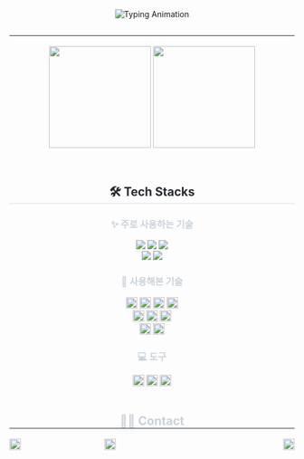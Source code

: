 <div align="center">
    <!-- 상단 메시지 -->
    <img src="https://readme-typing-svg.demolab.com?font=Fira+Code&weight=600&pause=1000&color=918FE0&width=435&height=70&size=36&lines=Hi!+I'm+DongYoung" alt="Typing Animation">
<!--     <div style="text-align: left;"> 
        <h2 style="border-bottom: 1px solid #21262d; color: #c9d1d9;"> 🤗 </h2>
        <div style="font-weight: 700; font-size: 15px; color: #c9d1d9;"> 오늘도 화이팅🖐️ </div> 
    </div> -->
    <!-- GitHub Stats -->
    <h2 style="border-bottom: 1px solid #21262d; color: #c9d1d9;"></h2> 
    <p>
        <img height=180 src="https://github-readme-stats-veggie-garden.vercel.app/api?username=dahli4&show_icons=true&include_all_commits=true&theme=material-palenight&hide_border=true&bg_color=00000000&icon_color=E3E3E3A8&text_color=918FE0&title_color=918FE0&count_private=true&locale=kr" />
        <img height=180 src="https://github-readme-stats-veggie-garden.vercel.app/api/top-langs/?username=dahli4&exclude_repo=compVison&layout=compact&bg_color=00000000&title_color=918FE0&hide_border=true&text_color=918FE0&locale=kr" />
        <!--<img src="https://github-readme-activity-graph.vercel.app/graph?username=dahli4&theme=react-dark&bg_color=20232a&hide_border=true&line=8A87D0&color=918FE0" width=99.5%/>-->
    </p>
    <br> 
    <!-- Tech Stacks -->
    <h2 style="border-bottom: 1px solid #d8dee4; color: #282d33;"> 🛠️ Tech Stacks </h2> 
    <!-- 주로 사용하는 기술 -->
    <h3 style="color: #c9d1d9;">✨ 주로 사용하는 기술</h3>
    <div>
        <img src="https://img.shields.io/badge/IOS-000000?style=for-the-badge&logo=IOS&logoColor=white">
        <img src="https://img.shields.io/badge/Swift-F05138?style=for-the-badge&logo=Swift&logoColor=white">
        <img src="https://img.shields.io/badge/react-%2320232a.svg?style=for-the-badge&logo=react&logoColor=%2361DAFB">
        <br>
        <img src="https://img.shields.io/badge/Flutter-02569B?style=for-the-badge&logo=Flutter&logoColor=white">
        <img src="https://img.shields.io/badge/dart-%230175C2.svg?style=for-the-badge&logo=dart&logoColor=white">
    </div>
    <!-- 사용해본 기술 -->
    <h3 style="color: #c9d1d9;">🔧 사용해본 기술</h3>
    <div>
        <img src="https://img.shields.io/badge/Firebase-FFCA28?style=for-the-badge&logo=Firebase&logoColor=white" style="height: 20px;">
        <img src="https://img.shields.io/badge/javascript-F7DF1E?style=for-the-badge&logo=javascript&logoColor=black" style="height: 20px;">
        <img src="https://img.shields.io/badge/Android-3DDC84?style=for-the-badge&logo=android&logoColor=white" style="height: 20px;">
        <img src="https://img.shields.io/badge/kotlin-%237F52FF.svg?style=for-the-badge&logo=kotlin&logoColor=white" style="height: 20px;">
        <br />
        <img src="https://img.shields.io/badge/typescript-%23007ACC.svg?style=for-the-badge&logo=typescript&logoColor=white" style="height: 20px;">
        <img src="https://img.shields.io/badge/Java-007396?style=for-the-badge&logo=Java&logoColor=white" style="height: 20px;">
        <img src="https://img.shields.io/badge/spring-%236DB33F.svg?style=for-the-badge&logo=spring&logoColor=white" style="height: 20px;">
        <br />
        <img src="https://img.shields.io/badge/oracle-F80000?style=for-the-badge&logo=oracle&logoColor=white" style="height: 20px;">
        <img src="https://img.shields.io/badge/AWS-%23FF9900.svg?style=for-the-badge&logo=amazon-aws&logoColor=white" style="height: 20px;">
    </div>
    <!-- 도구 -->
    <h3 style="color: #c9d1d9;">💻 도구</h3>
    <div>
        <!-- <img src="https://img.shields.io/badge/linux-FCC624?style=for-the-badge&logo=linux&logoColor=black"> -->
        <img src="https://img.shields.io/badge/Figma-F24E1E?style=for-the-badge&logo=figma&logoColor=white" style="height: 20px;">
        <img src="https://img.shields.io/badge/Notion-000000?style=for-the-badge&logo=Notion&logoColor=white" style="height: 20px;">
        <img src="https://img.shields.io/badge/Slack-4A154B?style=for-the-badge&logo=Slack&logoColor=white" style="height: 20px;">
    </div>
    <br>
<!-- 연락처 및 블로그 -->
    <h2 style="border-bottom: 1px solid #21262d; color: #c9d1d9;"> 🧑‍💻 Contact </h2>
    <div style="display: flex; justify-content: space-between; align-items: center; gap: 15px;">
        <!-- Gmail Badge -->
        <a href="mailto:hellrot00@gmail.com">
            <img src="https://img.shields.io/badge/Gmail-EA4335?style=for-the-badge&logo=Gmail&logoColor=white" style="height: 20px;">
        </a>
        <a href="mailto:arhaxoda@naver.com">
            <img src="http://img.shields.io/badge/Naver-03C75A?style=for-the-badge&logo=naver&logoColor=white" style="height: 20px;">
        </a>
        <br />
        <!-- Tistory Badge -->
        <a href="https://agutongtong.tistory.com/">
            <img src="https://img.shields.io/badge/Tistory-000000?style=for-the-badge&logo=Tistory&logoColor=white" style="height: 20px;">
        </a>
    </div>
</div>
